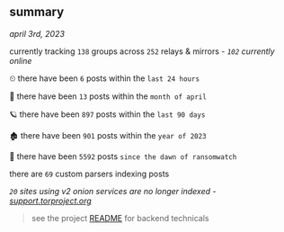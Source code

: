 
## summary
_april 3rd, 2023_

currently tracking `138` groups across `252` relays & mirrors - _`102` currently online_

⏲ there have been `6` posts within the `last 24 hours`

🦈 there have been `13` posts within the `month of april`

🪐 there have been `897` posts within the `last 90 days`

🏚 there have been `901` posts within the `year of 2023`

🦕 there have been `5592` posts `since the dawn of ransomwatch`

there are `69` custom parsers indexing posts

_`20` sites using v2 onion services are no longer indexed - [support.torproject.org](https://support.torproject.org/onionservices/v2-deprecation/)_

> see the project [README](https://github.com/joshhighet/ransomwatch#ransomwatch--) for backend technicals
